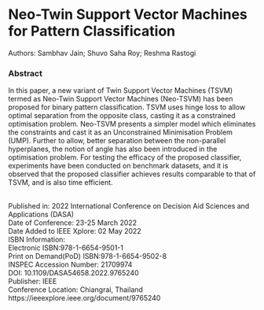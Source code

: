 # Neo-Twin Support Vector Machines for Pattern Classification
Authors: Sambhav Jain; Shuvo Saha Roy; Reshma Rastogi
### Abstract 
In this paper, a new variant of Twin Support Vector Machines (TSVM) termed as Neo-Twin Support Vector Machines (Neo-TSVM) has been proposed for binary pattern classification. TSVM uses hinge loss to allow optimal separation from the opposite class, casting it as a constrained optimisation problem. Neo-TSVM presents a simpler model which eliminates the constraints and cast it as an Unconstrained Minimisation Problem (UMP). Further to allow, better separation between the non-parallel hyperplanes, the notion of angle has also been introduced in the optimisation problem. For testing the efficacy of the proposed classifier, experiments have been conducted on benchmark datasets, and it is observed that the proposed classifier achieves results comparable to that of TSVM, and is also time efficient.

<br />
Published in: 2022 International Conference on Decision Aid Sciences and Applications (DASA)<br />
Date of Conference: 23-25 March 2022<br />
Date Added to IEEE Xplore: 02 May 2022<br />
ISBN Information:<br />
Electronic ISBN:978-1-6654-9501-1<br />
Print on Demand(PoD) ISBN:978-1-6654-9502-8<br />
INSPEC Accession Number: 21709974<br />
DOI: 10.1109/DASA54658.2022.9765240<br />
Publisher: IEEE<br />
Conference Location: Chiangrai, Thailand <br />
https://ieeexplore.ieee.org/document/9765240
